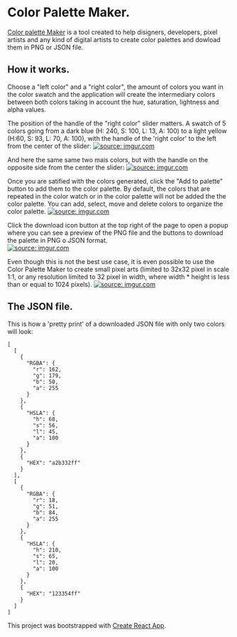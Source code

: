 # Color Palette Maker.

[Color palette Maker](https://andersondematos.github.io/ColorPaletteMaker/) is a tool created to help disigners, developers, pixel artists and any kind of digital artists to create color palettes and dowload them in PNG or JSON file.


## How it works.

Choose a "left color" and a "right color", the amount of colors you want in the color swatch and the application will create the intermediary colors between both colors taking in account the hue, saturation, lightness and alpha values.

The position of the handle of the "right color" slider matters.
A swatch of 5 colors going from a dark blue (H: 240, S: 100, L: 13, A: 100) to a light yellow (H:60, S: 93, L: 70, A: 100), with the handle of the 'right color' to the left from the center of the slider:
<a href="https://imgur.com/E2qRcQx"><img src="https://i.imgur.com/E2qRcQx.png" title="source: imgur.com" /></a>


And here the same same two mais colors, but with the handle on the opposite side from the center the slider:
<a href="https://imgur.com/Ktvk2g2"><img src="https://i.imgur.com/Ktvk2g2.png" title="source: imgur.com" /></a>


Once you are satified with the colors generated, click the "Add to palette" button to add them to the color palette. By default, the colors that are repeated in the color watch or in the color palette will not be added the the color palette.
You can add, select, move and delete colors to organize the color palette.
<a href="https://imgur.com/dGgy8Op"><img src="https://i.imgur.com/dGgy8Op.png" title="source: imgur.com" /></a>


Click the download icon button at the top right of the page to open a popup where you can see a preview of the PNG file and the buttons to download the palette in PNG o JSON format.  
<a href="https://imgur.com/E9JMdGH"><img src="https://i.imgur.com/E9JMdGH.png" title="source: imgur.com" /></a>


Even though this is not the best use case, it is even possible to use the Color Palette Maker to create small pixel arts (limited to 32x32 pixel in scale 1:1, or any resolution limited to 32 pixel in width, where width * height is less than or equal to 1024 pixels). 
<a href="https://imgur.com/WV997IC"><img src="https://i.imgur.com/WV997IC.png" title="source: imgur.com" /></a>


## The JSON file.

This is how a 'pretty print' of a downloaded JSON file with only two colors will look:
```
[
  [
    {
      "RGBA": {
        "r": 162,
        "g": 179,
        "b": 50,
        "a": 255
      }
    },
    {
      "HSLA": {
        "h": 68,
        "s": 56,
        "l": 45,
        "a": 100
      }
    },
    {
      "HEX": "a2b332ff"
    }
  ],
  [
    {
      "RGBA": {
        "r": 18,
        "g": 51,
        "b": 84,
        "a": 255
      }
    },
    {
      "HSLA": {
        "h": 210,
        "s": 65,
        "l": 20,
        "a": 100
      }
    },
    {
      "HEX": "123354ff"
    }
  ]
]
```

This project was bootstrapped with [Create React App](https://github.com/facebook/create-react-app).
